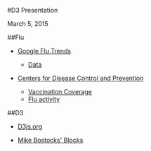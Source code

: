 #D3 Presentation

March 5, 2015

##Flu

* [Google Flu Trends](https://www.google.org/flutrends/us/#US)

  * [Data](https://www.google.org/flutrends/us/data.txt)

* [Centers for Disease Control and Prevention](http://www.cdc.gov/flu/index.htm)

  * [Vaccination Coverage](http://www.cdc.gov/flu/fluvaxview/reports/reporti1314/trends/index.htm)
  * [Flu activity](http://www.cdc.gov/flu/weekly/fluactivitysurv.htm)


##D3 

* [D3js.org](http://d3js.org/)

* [Mike Bostocks' Blocks](http://bl.ocks.org/mbostock)
